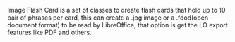 Image Flash Card is a set of classes to create flash cards that hold up to 10
pair of phrases per card, this can create a .jpg image or a .fdod(open
document format) to be read by LibreOffice, that option is get the LO export
features like PDF and others.
